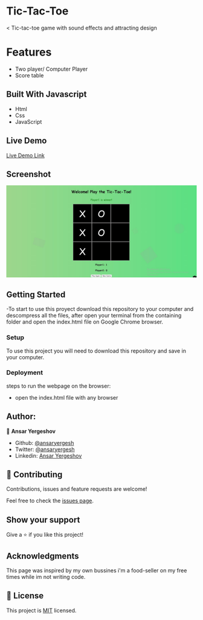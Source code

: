 # Tic-Tac-Toe
< Tic-tac-toe game with sound effects and attracting design

# Features
 - Two player/ Computer Player
 - Score table

## Built With Javascript

- Html
- Css
- JavaScript

## Live Demo

[Live Demo Link](https://ansaryergesh.github.io/tic-tac-toe-js/)

## Screenshot

![alt text](img/comp.jpg)

## Getting Started

-To start to use this proyect download this repository to your computer and descompress all the files, after open your terminal from the containing folder and open the index.html file on Google Chrome browser.

### Setup

To use this project you will need to download this repository and save in your computer.

### Deployment

  steps to run the webpage on the browser:

- open the index.html file with any browser

## Author:

👤 **Ansar Yergeshov**

- Github: [@ansaryergesh](https://github.com/ansaryergesh)
- Twitter: [@ansaryergesh](https://twitter.com/ansaryergesh)
- Linkedin: [Ansar Yergeshov](https://www.linkedin.com/in/ansaryergesh/)


## 🤝 Contributing

Contributions, issues and feature requests are welcome!

Feel free to check the [issues page](issues/).

## Show your support

Give a ⭐️ if you like this project!

## Acknowledgments

This page was inspired by my own bussines i'm a food-seller on my free times while im not writing code.

## 📝 License

This project is [MIT](lic.url) licensed.


